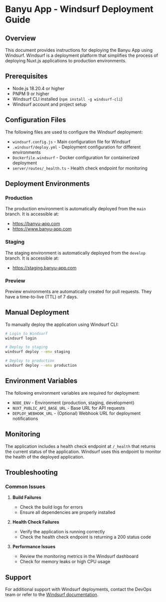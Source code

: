 # Banyu App - Windsurf Deployment Guide

## Overview

This document provides instructions for deploying the Banyu App using Windsurf. Windsurf is a deployment platform that simplifies the process of deploying Nuxt.js applications to production environments.

## Prerequisites

- Node.js 18.20.4 or higher
- PNPM 9 or higher
- Windsurf CLI installed (`npm install -g windsurf-cli`)
- Windsurf account and project setup

## Configuration Files

The following files are used to configure the Windsurf deployment:

- `windsurf.config.js` - Main configuration file for Windsurf
- `.windsurf/deploy.yml` - Deployment configuration for different environments
- `Dockerfile.windsurf` - Docker configuration for containerized deployment
- `server/routes/_health.ts` - Health check endpoint for monitoring

## Deployment Environments

### Production

The production environment is automatically deployed from the `main` branch. It is accessible at:

- https://banyu-app.com
- https://www.banyu-app.com

### Staging

The staging environment is automatically deployed from the `develop` branch. It is accessible at:

- https://staging.banyu-app.com

### Preview

Preview environments are automatically created for pull requests. They have a time-to-live (TTL) of 7 days.

## Manual Deployment

To manually deploy the application using Windsurf CLI:

```bash
# Login to Windsurf
windsurf login

# Deploy to staging
windsurf deploy --env staging

# Deploy to production
windsurf deploy --env production
```

## Environment Variables

The following environment variables are required for deployment:

- `NODE_ENV` - Environment (production, staging, development)
- `NUXT_PUBLIC_API_BASE_URL` - Base URL for API requests
- `DEPLOY_WEBHOOK_URL` - (Optional) Webhook URL for deployment notifications

## Monitoring

The application includes a health check endpoint at `/_health` that returns the current status of the application. Windsurf uses this endpoint to monitor the health of the deployed application.

## Troubleshooting

### Common Issues

1. **Build Failures**

    - Check the build logs for errors
    - Ensure all dependencies are properly installed

2. **Health Check Failures**

    - Verify the application is running correctly
    - Check the health check endpoint is returning a 200 status code

3. **Performance Issues**
    - Review the monitoring metrics in the Windsurf dashboard
    - Check for memory leaks or high CPU usage

## Support

For additional support with Windsurf deployments, contact the DevOps team or refer to the [Windsurf documentation](https://docs.windsurf.io).

